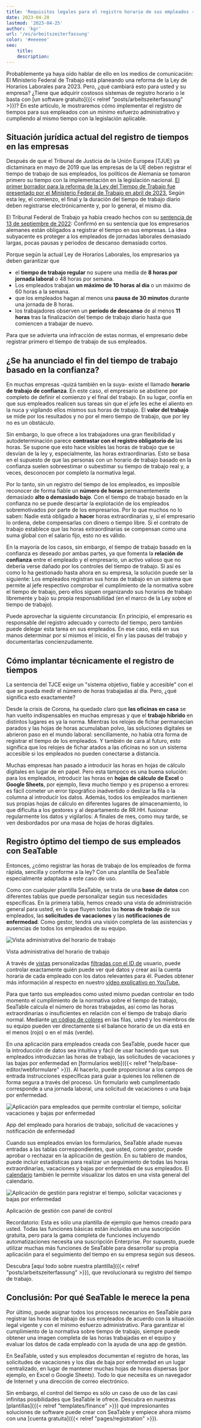 ```yaml
---
title: 'Requisitos legales para el registro horario de sus empleados - SeaTable'
date: 2023-04-20
lastmod: '2023-04-25'
author: 'kgr'
url: '/es/arbeitszeiterfassung'
color: '#eeeeee'
seo:
    title:
    description:
---
```


Probablemente ya haya oído hablar de ello en los medios de comunicación: El Ministerio Federal de Trabajo está planeando una reforma de la Ley de Horarios Laborales para 2023. Pero, ¿qué cambiará esto para usted y su empresa? ¿Tiene que adquirir costosos sistemas de registro horario o le basta con [un software gratuito]({{< relref "posts/arbeitszeiterfassung" >}})? En este artículo, le mostraremos cómo implementar el registro de tiempos para sus empleados con un mínimo esfuerzo administrativo y cumpliendo al mismo tiempo con la legislación aplicable.

## Situación jurídica actual del registro de tiempos en las empresas

Después de que el Tribunal de Justicia de la Unión Europea (TJUE) ya dictaminara en mayo de 2019 que las empresas de la UE deben registrar el tiempo de trabajo de sus empleados, los políticos de Alemania se tomaron primero su tiempo con la implementación en la legislación nacional. [El primer borrador para la reforma de la Ley del Tiempo de Trabajo fue presentado por el Ministerio Federal de Trabajo en abril de 2023.](https://www.tagesschau.de/wirtschaft/unternehmen/arbeitszeit-erfassung-heil-101.html) Según esta ley, el comienzo, el final y la duración del tiempo de trabajo diario deben registrarse electrónicamente y, por lo general, el mismo día.

El Tribunal Federal de Trabajo ya había creado hechos con su [sentencia de 13 de septiembre de 2022](https://www.verdi.de/themen/recht-datenschutz/++co++0ba8cc14-1882-11ed-9793-001a4a160129): Confirmó en su sentencia que los empresarios alemanes están obligados a registrar el tiempo en sus empresas. La idea subyacente es proteger a los empleados de jornadas laborales demasiado largas, pocas pausas y periodos de descanso demasiado cortos.

Porque según la actual Ley de Horarios Laborales, los empresarios ya deben garantizar que

- el **tiempo de trabajo regular** no supere una media de **8 horas por jornada laboral** o 48 horas por semana.
- Los empleados trabajan **un máximo de 10 horas al día** o un máximo de 60 horas a la semana.
- que los empleados hagan al menos una **pausa de 30 minutos** durante una jornada de 8 horas.
- los trabajadores observen un **período de descanso** de al menos **11 horas** tras la finalización del tiempo de trabajo diario hasta que comiencen a trabajar de nuevo.

Para que se advierta una infracción de estas normas, el empresario debe registrar primero el tiempo de trabajo de sus empleados.

## ¿Se ha anunciado el fin del tiempo de trabajo basado en la confianza?

En muchas empresas -quizá también en la suya- existe el llamado **horario de trabajo de confianza**. En este caso, el empresario se abstiene por completo de definir el comienzo y el final del trabajo. En su lugar, confía en que sus empleados realicen sus tareas sin que el jefe les eche el aliento en la nuca y vigilando ellos mismos sus horas de trabajo. El **valor del trabajo** se mide por los resultados y no por el mero tiempo de trabajo, que por ley no es un obstáculo.

Sin embargo, lo que ofrece a los trabajadores una gran flexibilidad y autodeterminación parece **contrastar con el registro obligatorio de** las horas. Se supone que esto hace visibles las horas de trabajo que se desvían de la ley y, especialmente, las horas extraordinarias. Esto se basa en el supuesto de que las personas con un horario de trabajo basado en la confianza suelen sobreestimar o subestimar su tiempo de trabajo real y, a veces, desconocen por completo la normativa legal.

Por lo tanto, sin un registro del tiempo de los empleados, es imposible reconocer de forma fiable un **número de horas** permanentemente demasiado **alto o demasiado bajo**. Con el tiempo de trabajo basado en la confianza no se puede descartar la explotación de los empleados sobremotivados por parte de los empresarios. Por lo que muchos no lo saben: Nadie está obligado a **hacer** horas extraordinarias y, si el empresario lo ordena, debe compensarlas con dinero o tiempo libre. Si el contrato de trabajo establece que las horas extraordinarias se compensan como una suma global con el salario fijo, esto no es válido.

En la mayoría de los casos, sin embargo, el tiempo de trabajo basado en la confianza es deseado por ambas partes, ya que fomenta la **relación de confianza** entre el empleado y el empresario, un activo valioso que no debería verse dañado por los controles del tiempo de trabajo. Si así es como lo ha gestionado hasta ahora en su empresa, la solución puede ser la siguiente: Los empleados registran sus horas de trabajo en un sistema que permite al jefe respectivo comprobar el cumplimiento de la normativa sobre el tiempo de trabajo, pero ellos siguen organizando sus horarios de trabajo libremente y bajo su propia responsabilidad (en el marco de la Ley sobre el tiempo de trabajo).

Puede aprovechar la siguiente circunstancia: En principio, el empresario es responsable del registro adecuado y correcto del tiempo, pero también puede delegar esta tarea en sus empleados. En ese caso, está en sus manos determinar por sí mismos el inicio, el fin y las pausas del trabajo y documentarlas concienzudamente.

## Cómo implantar técnicamente el registro de tiempos

La sentencia del TJCE exige un "sistema objetivo, fiable y accesible" con el que se pueda medir el número de horas trabajadas al día. Pero, ¿qué significa esto exactamente?

Desde la crisis de Corona, ha quedado claro que **las oficinas en casa** se han vuelto indispensables en muchas empresas y que el **trabajo híbrido** en distintos lugares es ya la norma. Mientras los relojes de fichar permanecían parados y las hojas de horas acumulaban polvo, las soluciones digitales se abrieron paso en el mundo laboral: sencillamente, no había otra forma de registrar el tiempo de los empleados. Y también de cara al futuro, esto significa que los relojes de fichar atados a las oficinas no son un sistema accesible si los empleados no pueden conectarse a distancia.

Muchas empresas han pasado a introducir las horas en hojas de cálculo digitales en lugar de en papel. Pero esta tampoco es una buena solución: para los empleados, introducir las horas en **hojas de cálculo de Excel** o **Google Sheets**, por ejemplo, lleva mucho tiempo y es propenso a errores: es fácil cometer un error tipográfico inadvertido o deslizar la fila o la columna al introducir los datos. Además, todos los empleados mantienen sus propias hojas de cálculo en diferentes lugares de almacenamiento, lo que dificulta a los gestores y al departamento de RR.HH. fusionar regularmente los datos y vigilarlos: A finales de mes, como muy tarde, se ven desbordados por una masa de hojas de horas digitales.

## Registro óptimo del tiempo de sus empleados con SeaTable

Entonces, ¿cómo registrar las horas de trabajo de los empleados de forma rápida, sencilla y conforme a la ley? Con una plantilla de SeaTable especialmente adaptada a este caso de uso.

Como con cualquier plantilla SeaTable, se trata de una **base de datos** con diferentes tablas que puede personalizar según sus necesidades específicas. En la primera tabla, hemos creado una vista de administración general para usted, en la que fluyen todas las **horas de trabajo** de sus empleados, las **solicitudes de vacaciones** y las **notificaciones de enfermedad**. Como gestor, tendrá una visión completa de las asistencias y ausencias de todos los empleados de su equipo.

![Vista administrativa del horario de trabajo](Working-Time-Admin-View.gif)

Vista administrativa del horario de trabajo

A través de [vistas](https://seatable.io/es/docs/ansichtsoptionen/was-ist-die-id-des-users-und-warum-kann-man-danach-filtern/) personalizadas [filtradas con el ID de](https://seatable.io/es/docs/ansichtsoptionen/was-ist-die-id-des-users-und-warum-kann-man-danach-filtern/) usuario, puede controlar exactamente quién puede ver qué datos y crear así la cuenta horaria de cada empleado con los datos relevantes para él. Puedes obtener más información al respecto en nuestro [vídeo explicativo en YouTube.](https://www.youtube.com/watch?v=nLXLACzVhAQ)

Para que tanto sus empleados como usted mismo puedan controlar en todo momento el cumplimiento de la normativa sobre el tiempo de trabajo, SeaTable calcula el número de horas trabajadas, así como las horas extraordinarias o insuficientes en relación con el tiempo de trabajo diario normal. Mediante [un código de colores](https://seatable.io/es/docs/ansichtsoptionen/farbliche-markierung-von-zellen/) en las filas, usted y los miembros de su equipo pueden ver directamente si el balance horario de un día está en el menos (rojo) o en el más (verde).

En una aplicación para empleados creada con SeaTable, puede hacer que la introducción de datos sea intuitiva y fácil de usar haciendo que sus empleados introduzcan las horas de trabajo, las solicitudes de vacaciones y las bajas por enfermedad en [formularios web]({{< relref "help/base-editor/webformulare" >}}). Al hacerlo, puede proporcionar a los campos de entrada instrucciones específicas para guiar a quienes los rellenen de forma segura a través del proceso. Un formulario web cumplimentado corresponde a una jornada laboral, una solicitud de vacaciones o una baja por enfermedad.

![Aplicación para empleados que permite controlar el tiempo, solicitar vacaciones y bajas por enfermedad](Mitarbeiter-App.gif)

App del empleado para horarios de trabajo, solicitud de vacaciones y notificación de enfermedad

Cuando sus empleados envían los formularios, SeaTable añade nuevas entradas a las tablas correspondientes, que usted, como gestor, puede aprobar o rechazar en la aplicación de gestión. En su tablero de mandos, puede incluir estadísticas para realizar un seguimiento de todas las horas extraordinarias, vacaciones y bajas por enfermedad de sus empleados. El [calendario](https://seatable.io/es/docs/plugins/anleitung-zum-kalender-plugin/) también le permite visualizar los datos en una vista general del calendario.

![Aplicación de gestión para registrar el tiempo, solicitar vacaciones y bajas por enfermedad](Dashboard_4MB.gif)

Aplicación de gestión con panel de control

Recordatorio: Esta es sólo una plantilla de ejemplo que hemos creado para usted. Todas las funciones básicas están incluidas en una suscripción gratuita, pero para la gama completa de funciones incluyendo automatizaciones necesita una suscripción Enterprise. Por supuesto, puede utilizar muchas más funciones de SeaTable para desarrollar su propia aplicación para el seguimiento del tiempo en su empresa según sus deseos.

Descubra [aquí todo sobre nuestra plantilla]({{< relref "posts/arbeitszeiterfassung" >}}), que revolucionará su registro del tiempo de trabajo.

## Conclusión: Por qué SeaTable le merece la pena

Por último, puede asignar todos los procesos necesarios en SeaTable para registrar las horas de trabajo de sus empleados de acuerdo con la situación legal vigente y con el mínimo esfuerzo administrativo. Para garantizar el cumplimiento de la normativa sobre tiempo de trabajo, siempre puede obtener una imagen completa de las horas trabajadas en el equipo y evaluar los datos de cada empleado con la ayuda de una app de gestión.

En SeaTable, usted y sus empleados documentan el registro de horas, las solicitudes de vacaciones y los días de baja por enfermedad en un lugar centralizado, en lugar de mantener muchas hojas de horas dispersas (por ejemplo, en Excel o Google Sheets). Todo lo que necesita es un navegador de Internet y una dirección de correo electrónico.

Sin embargo, el control del tiempo es sólo un caso de uso de las casi infinitas posibilidades que SeaTable le ofrece. Descubra en nuestras [plantillas]({{< relref "templates/finance" >}}) qué impresionantes soluciones de software puede crear con SeaTable y empiece ahora mismo con una [cuenta gratuita]({{< relref "pages/registration" >}}).
